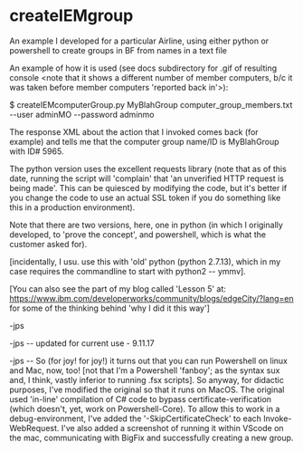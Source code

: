 # createIEMgroup
An example I developed for a particular Airline, using either python or powershell to create groups in BF from names in a text file

An example of how it is used (see docs subdirectory for .gif of resulting console <note that it shows a different
number of member computers, b/c it was taken before member computers 'reported back in'>):

$ createIEMcomputerGroup.py MyBlahGroup computer_group_members.txt --user adminMO --password adminmo

The response XML about the action that I invoked comes back (for example) and tells me that the computer group name/ID is
MyBlahGroup with ID# 5965.

The python version uses the excellent requests library (note that as of this date, running the script will 'complain' 
that 'an unverified HTTP request is being made'.  This can be quiesced by modifying the code, but it's better if you
change the code to use an actual SSL token if you do something like this in a production environment).

Note that there are two versions, here, one in python (in which I originally developed, to 'prove the concept', and
powershell, which is what the customer asked for).

[incidentally, I usu. use this with 'old' python (python 2.7.13), which in my case requires the commandline to start with 
python2 -- ymmv].

[You can also see the part of my blog called 'Lesson 5' at: https://www.ibm.com/developerworks/community/blogs/edgeCity/?lang=en
for some of the thinking behind 'why I did it this way']

-jps

-jps -- updated for current use - 9.11.17

-jps -- So (for joy! for joy!) it turns out that you can run Powershell on linux and Mac, now, too! [not that I'm a Powershell 'fanboy'; 
as the syntax sux and, I think, vastly inferior to running .fsx scripts].
So anyway, for didactic purposes, I've modified the original so that it runs on MacOS.  The original used 'in-line' compilation of C# code to bypass certificate-verification (which doesn't, yet, work on Powershell-Core).  To allow this to work in a debug-environment, I've added the '-SkipCertificateCheck' to each Invoke-WebRequest. I've also added a screenshot of running it within VScode on the mac, communicating with BigFix and successfully creating a new group.

